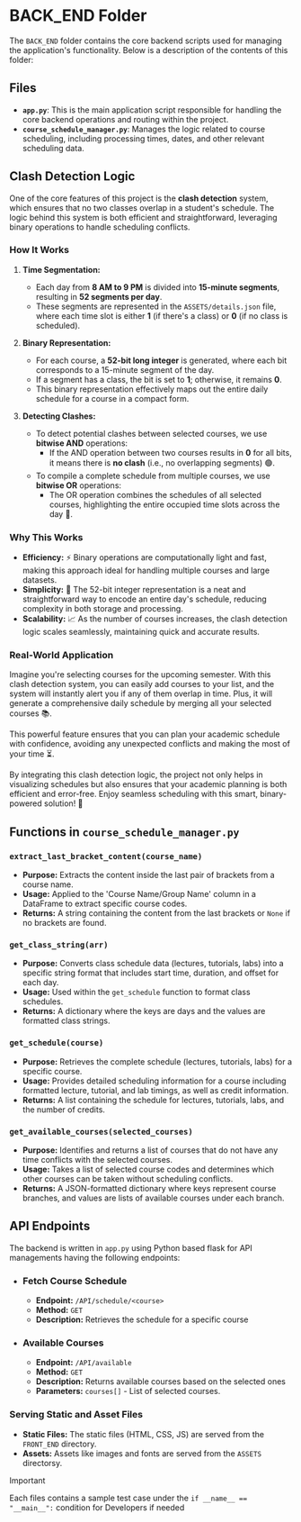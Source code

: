 # BACK_END Folder
The `BACK_END` folder contains the core backend scripts used for managing the application's functionality. Below is a description of the contents of this folder:

## Files
- **`app.py`**: This is the main application script responsible for handling the core backend operations and routing within the project.
- **`course_schedule_manager.py`**: Manages the logic related to course scheduling, including processing times, dates, and other relevant scheduling data.

## Clash Detection Logic
One of the core features of this project is the **clash detection** system, which ensures that no two classes overlap in a student's schedule. The logic behind this system is both efficient and straightforward, leveraging binary operations to handle scheduling conflicts.
### How It Works
1. **Time Segmentation:**
   - Each day from **8 AM to 9 PM** is divided into **15-minute segments**, resulting in **52 segments per day**.
   - These segments are represented in the `ASSETS/details.json` file, where each time slot is either **1** (if there's a class) or **0** (if no class is scheduled).

2. **Binary Representation:**
   - For each course, a **52-bit long integer** is generated, where each bit corresponds to a 15-minute segment of the day.
   - If a segment has a class, the bit is set to **1**; otherwise, it remains **0**.
   - This binary representation effectively maps out the entire daily schedule for a course in a compact form.

3. **Detecting Clashes:**
   - To detect potential clashes between selected courses, we use **bitwise AND** operations:
     - If the AND operation between two courses results in **0** for all bits, it means there is **no clash** (i.e., no overlapping segments) 🟢.
   - To compile a complete schedule from multiple courses, we use **bitwise OR** operations:
     - The OR operation combines the schedules of all selected courses, highlighting the entire occupied time slots across the day 📅.

### Why This Works
- **Efficiency:** ⚡ Binary operations are computationally light and fast, making this approach ideal for handling multiple courses and large datasets.
- **Simplicity:** 🧠 The 52-bit integer representation is a neat and straightforward way to encode an entire day's schedule, reducing complexity in both storage and processing.
- **Scalability:** 📈 As the number of courses increases, the clash detection logic scales seamlessly, maintaining quick and accurate results.

### Real-World Application
Imagine you're selecting courses for the upcoming semester. With this clash detection system, you can easily add courses to your list, and the system will instantly alert you if any of them overlap in time. Plus, it will generate a comprehensive daily schedule by merging all your selected courses 📚.

This powerful feature ensures that you can plan your academic schedule with confidence, avoiding any unexpected conflicts and making the most of your time ⏳.

By integrating this clash detection logic, the project not only helps in visualizing schedules but also ensures that your academic planning is both efficient and error-free. Enjoy seamless scheduling with this smart, binary-powered solution! 🚀



## Functions in `course_schedule_manager.py`
### `extract_last_bracket_content(course_name)`
- **Purpose:** Extracts the content inside the last pair of brackets from a course name.
- **Usage:** Applied to the 'Course Name/Group Name' column in a DataFrame to extract specific course codes.
- **Returns:** A string containing the content from the last brackets or `None` if no brackets are found.

### `get_class_string(arr)`
- **Purpose:** Converts class schedule data (lectures, tutorials, labs) into a specific string format that includes start time, duration, and offset for each day.
- **Usage:** Used within the `get_schedule` function to format class schedules.
- **Returns:** A dictionary where the keys are days and the values are formatted class strings.

### `get_schedule(course)`
- **Purpose:** Retrieves the complete schedule (lectures, tutorials, labs) for a specific course.
- **Usage:** Provides detailed scheduling information for a course including formatted lecture, tutorial, and lab timings, as well as credit information.
- **Returns:** A list containing the schedule for lectures, tutorials, labs, and the number of credits.

### `get_available_courses(selected_courses)`
- **Purpose:** Identifies and returns a list of courses that do not have any time conflicts with the selected courses.
- **Usage:** Takes a list of selected course codes and determines which other courses can be taken without scheduling conflicts.
- **Returns:** A JSON-formatted dictionary where keys represent course branches, and values are lists of available courses under each branch.

## API Endpoints
The backend is written in `app.py` using Python based flask for API managements having the following endpoints:
- ### Fetch Course Schedule
    - **Endpoint:** `/API/schedule/<course>`
    - **Method:** `GET`
    - **Description:** Retrieves the schedule for a specific course
- ### Available Courses
    - **Endpoint:** `/API/available`
    - **Method:** `GET`
    - **Description:** Returns available courses based on the selected ones
    - **Parameters:** `courses[]` - List of selected courses.
### Serving Static and Asset Files
- **Static Files:** The static files (HTML, CSS, JS) are served from the `FRONT_END` directory.
- **Assets:** Assets like images and fonts are served from the `ASSETS` directorsy.

> [!IMPORTANT]
> Each files contains a sample test case under the `if __name__ == "__main__":` condition for Developers if needed
